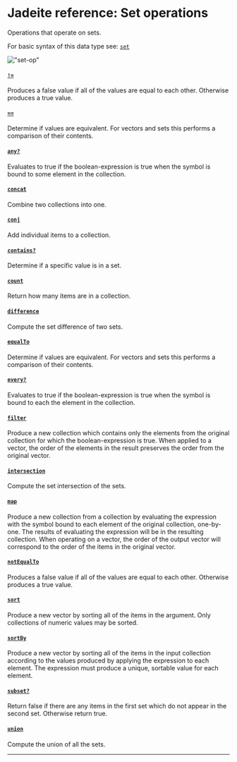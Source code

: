 <!---
  This markdown file was generated. Do not edit.
  -->

# Jadeite reference: Set operations

Operations that operate on sets.

For basic syntax of this data type see: [`set`](halite_basic-syntax-reference-j.md#set)

!["set-op"](./halite-bnf-diagrams/set-op-j.svg)

#### [`!=`](halite_full-reference-j.md#_B_E)

Produces a false value if all of the values are equal to each other. Otherwise produces a true value.

#### [`==`](halite_full-reference-j.md#_E_E)

Determine if values are equivalent. For vectors and sets this performs a comparison of their contents.

#### [`any?`](halite_full-reference-j.md#any_Q)

Evaluates to true if the boolean-expression is true when the symbol is bound to some element in the collection.

#### [`concat`](halite_full-reference-j.md#concat)

Combine two collections into one.

#### [`conj`](halite_full-reference-j.md#conj)

Add individual items to a collection.

#### [`contains?`](halite_full-reference-j.md#contains_Q)

Determine if a specific value is in a set.

#### [`count`](halite_full-reference-j.md#count)

Return how many items are in a collection.

#### [`difference`](halite_full-reference-j.md#difference)

Compute the set difference of two sets.

#### [`equalTo`](halite_full-reference-j.md#equalTo)

Determine if values are equivalent. For vectors and sets this performs a comparison of their contents.

#### [`every?`](halite_full-reference-j.md#every_Q)

Evaluates to true if the boolean-expression is true when the symbol is bound to each the element in the collection.

#### [`filter`](halite_full-reference-j.md#filter)

Produce a new collection which contains only the elements from the original collection for which the boolean-expression is true. When applied to a vector, the order of the elements in the result preserves the order from the original vector.

#### [`intersection`](halite_full-reference-j.md#intersection)

Compute the set intersection of the sets.

#### [`map`](halite_full-reference-j.md#map)

Produce a new collection from a collection by evaluating the expression with the symbol bound to each element of the original collection, one-by-one. The results of evaluating the expression will be in the resulting collection. When operating on a vector, the order of the output vector will correspond to the order of the items in the original vector.

#### [`notEqualTo`](halite_full-reference-j.md#notEqualTo)

Produces a false value if all of the values are equal to each other. Otherwise produces a true value.

#### [`sort`](halite_full-reference-j.md#sort)

Produce a new vector by sorting all of the items in the argument. Only collections of numeric values may be sorted.

#### [`sortBy`](halite_full-reference-j.md#sortBy)

Produce a new vector by sorting all of the items in the input collection according to the values produced by applying the expression to each element. The expression must produce a unique, sortable value for each element.

#### [`subset?`](halite_full-reference-j.md#subset_Q)

Return false if there are any items in the first set which do not appear in the second set. Otherwise return true.

#### [`union`](halite_full-reference-j.md#union)

Compute the union of all the sets.

---
